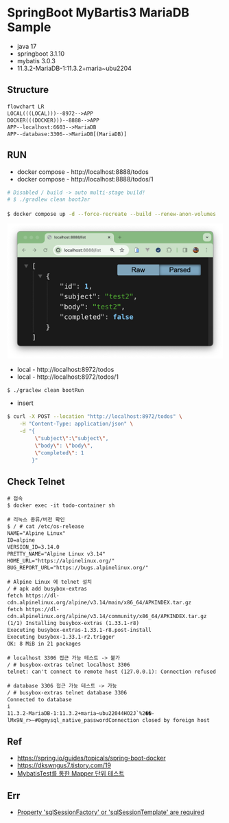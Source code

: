 # SpringBoot MyBartis3 MariaDB Sample

- java 17
- springboot 3.1.10
- mybatis 3.0.3
- 11.3.2-MariaDB-1:11.3.2+maria~ubu2204

## Structure
```mermaid
flowchart LR
LOCAL(((LOCAL)))--8972-->APP
DOCKER(((DOCKER)))--8888-->APP
APP--localhost:6603-->MariaDB
APP--database:3306-->MariaDB[(MariaDB)]
```

## RUN
- docker compose - http://localhost:8888/todos
- docker compose - http://localhost:8888/todos/1
```bash
# Disabled / build -> auto multi-stage build!
# $ ./gradlew clean bootJar

$ docker compose up -d --force-recreate --build --renew-anon-volumes
```
![list](./screenshot/list.png)

- local - http://localhost:8972/todos
- local - http://localhost:8972/todos/1
```
$ ./graclew clean bootRun
```

- insert
```bash
$ curl -X POST --location "http://localhost:8972/todos" \
    -H "Content-Type: application/json" \
    -d "{
         \"subject\":\"subject\",
         \"body\": \"body\",
         \"completed\": 1
        }"
```

## Check Telnet
```
# 접속
$ docker exec -it todo-container sh

# 리눅스 종류/버전 확인
$ / # cat /etc/os-release
NAME="Alpine Linux"
ID=alpine
VERSION_ID=3.14.0
PRETTY_NAME="Alpine Linux v3.14"
HOME_URL="https://alpinelinux.org/"
BUG_REPORT_URL="https://bugs.alpinelinux.org/"

# Alpine Linux 에 telnet 설치
/ # apk add busybox-extras
fetch https://dl-cdn.alpinelinux.org/alpine/v3.14/main/x86_64/APKINDEX.tar.gz
fetch https://dl-cdn.alpinelinux.org/alpine/v3.14/community/x86_64/APKINDEX.tar.gz
(1/1) Installing busybox-extras (1.33.1-r8)
Executing busybox-extras-1.33.1-r8.post-install
Executing busybox-1.33.1-r2.trigger
OK: 8 MiB in 21 packages

# localhost 3306 접근 가능 테스트 -> 불가
/ # busybox-extras telnet localhost 3306
telnet: can't connect to remote host (127.0.0.1): Connection refused

# database 3306 접근 가능 테스트 -> 가능
/ # busybox-extras telnet database 3306
Connected to database
i
11.3.2-MariaDB-1:11.3.2+maria~ubu22044HO2J`%2��-lMx9N_r>~#0gmysql_native_passwordConnection closed by foreign host
```

## Ref
- https://spring.io/guides/topicals/spring-boot-docker
- https://dkswngus7.tistory.com/19
- [MybatisTest를 통한 Mapper 단위 테스트](https://plz-exception.tistory.com/28)


## Err
- [Property 'sqlSessionFactory' or 'sqlSessionTemplate' are required](https://stackoverflow.com/questions/75136845/property-sqlsessionfactory-or-sqlsessiontemplate-are-required-the-problem-i)
